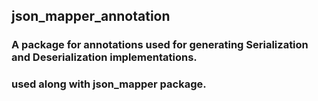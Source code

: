 ## json_mapper_annotation
### A package for annotations used for generating Serialization and Deserialization implementations.
### used along with json_mapper package.